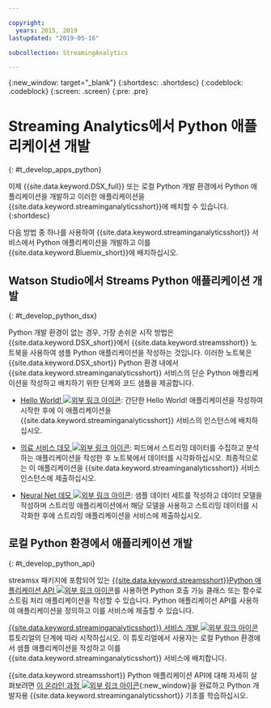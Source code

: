 ```yaml
---

copyright:
  years: 2015, 2019
lastupdated: "2019-05-16"

subcollection: StreamingAnalytics

---
```


<!-- Attribute definitions -->
{:new_window: target="_blank"}
{:shortdesc: .shortdesc}
{:codeblock: .codeblock}
{:screen: .screen}
{:pre: .pre}

# Streaming Analytics에서 Python 애플리케이션 개발
{: #t_develop_apps_python}

이제 {{site.data.keyword.DSX_full}} 또는 로컬 Python 개발 환경에서 Python 애플리케이션을 개발하고 이러한 애플리케이션을 {{site.data.keyword.streaminganalyticsshort}}에 배치할 수 있습니다.
{:shortdesc}

다음 방법 중 하나를 사용하여 {{site.data.keyword.streaminganalyticsshort}} 서비스에서 Python 애플리케이션을 개발하고 이를 {{site.data.keyword.Bluemix_short}}에 배치하십시오.


## Watson Studio에서 Streams Python 애플리케이션 개발
{: #t_develop_python_dsx}

Python 개발 환경이 없는 경우, 가장 손쉬운 시작 방법은 {{site.data.keyword.DSX_short}}에서 {{site.data.keyword.streamsshort}} 노트북을 사용하여 샘플 Python 애플리케이션을 작성하는 것입니다. 이러한 노트북은 {{site.data.keyword.DSX_short}} Python 환경 내에서 {{site.data.keyword.streaminganalyticsshort}} 서비스의 단순 Python 애플리케이션을 작성하고 배치하기 위한 단계와 코드 샘플을 제공합니다.

* [Hello World! ![외부 링크 아이콘](../../icons/launch-glyph.svg "외부 링크 아이콘")](https://apsportal.ibm.com/exchange/public/entry/view/9fc33ce7301f10e21a9f92039ca9c6e8): 간단한 Hello World! 애플리케이션을 작성하여 시작한 후에 이 애플리케이션을 {{site.data.keyword.streaminganalyticsshort}} 서비스의 인스턴스에 배치하십시오.

* [의료 서비스 데모 ![외부 링크 아이콘](../../icons/launch-glyph.svg "외부 링크 아이콘")](https://apsportal.ibm.com/exchange/public/entry/view/9fc33ce7301f10e21a9f92039cad29a6): 피드에서 스트리밍 데이터를 수집하고 분석하는 애플리케이션을 작성한 후 노트북에서 데이터를 시각화하십시오. 최종적으로는 이 애플리케이션을 {{site.data.keyword.streaminganalyticsshort}} 서비스 인스턴스에 제출하십시오.

* [Neural Net 데모 ![외부 링크 아이콘](../../icons/launch-glyph.svg "외부 링크 아이콘")](https://apsportal.ibm.com/exchange/public/entry/view/9fc33ce7301f10e21a9f92039ca60bb7): 샘플 데이터 세트를 작성하고 데이터 모델을 작성하며 스트리밍 애플리케이션에서 해당 모델을 사용하고 스트리밍 데이터를 시각화한 후에 스트리밍 애플리케이션을 서비스에 제출하십시오.

## 로컬 Python 환경에서 애플리케이션 개발
 {: #t_develop_python_api}

streamsx 패키지에 포함되어 있는 [{{site.data.keyword.streamsshort}}Python 애플리케이션 API ![외부 링크 아이콘](../../icons/launch-glyph.svg "외부 링크 아이콘")](http://ibmstreams.github.io/streamsx.documentation/docs/python/python-appapi-devguide/#50-api-features)를 사용하면 Python 호출 가능 클래스 또는 함수로 스트림 처리 애플리케이션을 작성할 수 있습니다. Python 애플리케이션 API를 사용하여 애플리케이션을 정의하고 이를 서비스에 제출할 수 있습니다.

[{{site.data.keyword.streaminganalyticsshort}} 서비스 개발 ![외부 링크 아이콘](../../icons/launch-glyph.svg "외부 링크 아이콘")](http://ibmstreams.github.io/streamsx.documentation/docs/python/1.6/python-appapi-devguide-2a/index.html) 튜토리얼의 단계에 따라 시작하십시오. 이 튜토리얼에서 사용자는 로컬 Python 환경에서 샘플 애플리케이션을 작성하고 이를 {{site.data.keyword.streaminganalyticsshort}} 서비스에 배치합니다.

{{site.data.keyword.streamsshort}} Python 애플리케이션 API에 대해 자세히 살펴보려면 [이 온라인 과정 ![외부 링크 아이콘](../../icons/launch-glyph.svg "외부 링크 아이콘")](https://developer.ibm.com/courses/all/streaming-analytics-basics-python-developers/){:new_window}을 완료하고 Python 개발자용 {{site.data.keyword.streaminganalyticsshort}} 기초를 학습하십시오.

